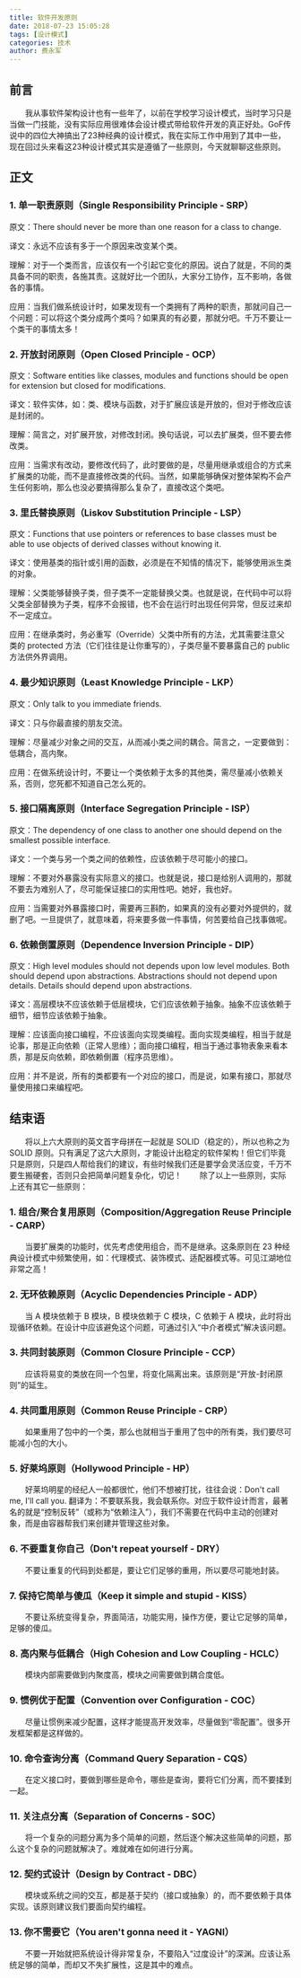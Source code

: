 ```yaml
---
title: 软件开发原则
date: 2018-07-23 15:05:28
tags: [设计模式]
categories: 技术
author: 费永军
---
```

## 前言
&emsp;&emsp;我从事软件架构设计也有一些年了，以前在学校学习设计模式，当时学习只是当做一门技能，没有实际应用很难体会设计模式带给软件开发的真正好处。GoF传说中的四位大神搞出了23种经典的设计模式，我在实际工作中用到了其中一些，现在回过头来看这23种设计模式其实是遵循了一些原则，今天就聊聊这些原则。


## 正文
### 1. 单一职责原则（Single Responsibility Principle - SRP）
原文：There should never be more than one reason for a class to change.

译文：永远不应该有多于一个原因来改变某个类。

理解：对于一个类而言，应该仅有一个引起它变化的原因。说白了就是，不同的类具备不同的职责，各施其责。这就好比一个团队，大家分工协作，互不影响，各做各的事情。

应用：当我们做系统设计时，如果发现有一个类拥有了两种的职责，那就问自己一个问题：可以将这个类分成两个类吗？如果真的有必要，那就分吧。千万不要让一个类干的事情太多！


### 2. 开放封闭原则（Open Closed Principle - OCP）
原文：Software entities like classes, modules and functions should be open for extension but closed for modifications.

译文：软件实体，如：类、模块与函数，对于扩展应该是开放的，但对于修改应该是封闭的。

理解：简言之，对扩展开放，对修改封闭。换句话说，可以去扩展类，但不要去修改类。

应用：当需求有改动，要修改代码了，此时要做的是，尽量用继承或组合的方式来扩展类的功能，而不是直接修改类的代码。当然，如果能够确保对整体架构不会产生任何影响，那么也没必要搞得那么复杂了，直接改这个类吧。

### 3. 里氏替换原则（Liskov Substitution Principle - LSP）
原文：Functions that use pointers or references to base classes must be able to use objects of derived classes without knowing it.

译文：使用基类的指针或引用的函数，必须是在不知情的情况下，能够使用派生类的对象。

理解：父类能够替换子类，但子类不一定能替换父类。也就是说，在代码中可以将父类全部替换为子类，程序不会报错，也不会在运行时出现任何异常，但反过来却不一定成立。

应用：在继承类时，务必重写（Override）父类中所有的方法，尤其需要注意父类的 protected 方法（它们往往是让你重写的），子类尽量不要暴露自己的 public 方法供外界调用。

### 4. 最少知识原则（Least Knowledge Principle - LKP）
原文：Only talk to you immediate friends.

译文：只与你最直接的朋友交流。

理解：尽量减少对象之间的交互，从而减小类之间的耦合。简言之，一定要做到：低耦合，高内聚。

应用：在做系统设计时，不要让一个类依赖于太多的其他类，需尽量减小依赖关系，否则，您死都不知道自己怎么死的。
### 5. 接口隔离原则（Interface Segregation Principle - ISP）
原文：The dependency of one class to another one should depend on the smallest possible interface.

译文：一个类与另一个类之间的依赖性，应该依赖于尽可能小的接口。

理解：不要对外暴露没有实际意义的接口。也就是说，接口是给别人调用的，那就不要去为难别人了，尽可能保证接口的实用性吧。她好，我也好。

应用：当需要对外暴露接口时，需要再三斟酌，如果真的没有必要对外提供的，就删了吧。一旦提供了，就意味着，将来要多做一件事情，何苦要给自己找事做呢。
### 6. 依赖倒置原则（Dependence Inversion Principle - DIP）
原文：High level modules should not depends upon low level modules. Both should depend upon abstractions. Abstractions should not depend upon details. Details should depend upon abstractions.

译文：高层模块不应该依赖于低层模块，它们应该依赖于抽象。抽象不应该依赖于细节，细节应该依赖于抽象。

理解：应该面向接口编程，不应该面向实现类编程。面向实现类编程，相当于就是论事，那是正向依赖（正常人思维）；面向接口编程，相当于通过事物表象来看本质，那是反向依赖，即依赖倒置（程序员思维）。

应用：并不是说，所有的类都要有一个对应的接口，而是说，如果有接口，那就尽量使用接口来编程吧。


## 结束语
&emsp;&emsp;将以上六大原则的英文首字母拼在一起就是 SOLID（稳定的），所以也称之为 SOLID 原则。只有满足了这六大原则，才能设计出稳定的软件架构！但它们毕竟只是原则，只是四人帮给我们的建议，有些时候我们还是要学会灵活应变，千万不要生搬硬套，否则只会把简单问题复杂化，切记！
&emsp;&emsp;除了以上一些原则，实际上还有其它一些原则：
### 1. 组合/聚合复用原则（Composition/Aggregation Reuse Principle - CARP）
&emsp;&emsp;当要扩展类的功能时，优先考虑使用组合，而不是继承。这条原则在 23 种经典设计模式中频繁使用，如：代理模式、装饰模式、适配器模式等。可见江湖地位非常之高！
### 2. 无环依赖原则（Acyclic Dependencies Principle - ADP）
&emsp;&emsp;当 A 模块依赖于 B 模块，B 模块依赖于 C 模块，C 依赖于 A 模块，此时将出现循环依赖。在设计中应该避免这个问题，可通过引入“中介者模式”解决该问题。
### 3. 共同封装原则（Common Closure Principle - CCP）
&emsp;&emsp;应该将易变的类放在同一个包里，将变化隔离出来。该原则是“开放-封闭原则”的延生。
### 4. 共同重用原则（Common Reuse Principle - CRP）
&emsp;&emsp;如果重用了包中的一个类，那么也就相当于重用了包中的所有类，我们要尽可能减小包的大小。
### 5. 好莱坞原则（Hollywood Principle - HP）
&emsp;&emsp;好莱坞明星的经纪人一般都很忙，他们不想被打扰，往往会说：Don't call me, I'll call you. 翻译为：不要联系我，我会联系你。对应于软件设计而言，最著名的就是“控制反转”（或称为“依赖注入”），我们不需要在代码中主动的创建对象，而是由容器帮我们来创建并管理这些对象。
### 6. 不要重复你自己（Don't repeat yourself - DRY）
&emsp;&emsp;不要让重复的代码到处都是，要让它们足够的重用，所以要尽可能地封装。
### 7. 保持它简单与傻瓜（Keep it simple and stupid - KISS）
&emsp;&emsp;不要让系统变得复杂，界面简洁，功能实用，操作方便，要让它足够的简单，足够的傻瓜。
### 8. 高内聚与低耦合（High Cohesion and Low Coupling - HCLC）
&emsp;&emsp;模块内部需要做到内聚度高，模块之间需要做到耦合度低。
### 9. 惯例优于配置（Convention over Configuration - COC）
&emsp;&emsp;尽量让惯例来减少配置，这样才能提高开发效率，尽量做到“零配置”。很多开发框架都是这样做的。
### 10. 命令查询分离（Command Query Separation - CQS）
&emsp;&emsp;在定义接口时，要做到哪些是命令，哪些是查询，要将它们分离，而不要揉到一起。
### 11. 关注点分离（Separation of Concerns - SOC）
&emsp;&emsp;将一个复杂的问题分离为多个简单的问题，然后逐个解决这些简单的问题，那么这个复杂的问题就解决了。难就难在如何进行分离。
### 12. 契约式设计（Design by Contract - DBC）
&emsp;&emsp;模块或系统之间的交互，都是基于契约（接口或抽象）的，而不要依赖于具体实现。该原则建议我们要面向契约编程。
### 13. 你不需要它（You aren't gonna need it - YAGNI）
&emsp;&emsp;不要一开始就把系统设计得非常复杂，不要陷入“过度设计”的深渊。应该让系统足够的简单，而却又不失扩展性，这是其中的难点。
